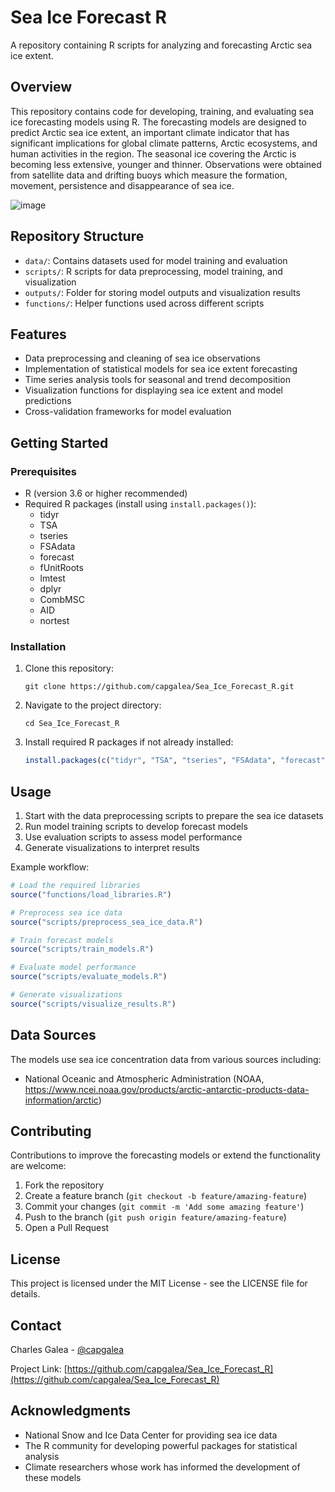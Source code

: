 # Sea Ice Forecast R

A repository containing R scripts for analyzing and forecasting Arctic sea ice extent. 

## Overview

This repository contains code for developing, training, and evaluating sea ice forecasting models using R. The forecasting models are designed to predict Arctic sea ice extent, an important climate indicator that has significant implications for global climate patterns, Arctic ecosystems, and human activities in the region. The seasonal ice covering the Arctic is becoming less extensive, younger and thinner. Observations were obtained from satellite data and drifting buoys which measure the formation, movement, persistence and disappearance of sea ice.

![image](https://github.com/user-attachments/assets/8cd14a49-4e96-4142-80af-f8c348b38256)

## Repository Structure

- `data/`: Contains datasets used for model training and evaluation
- `scripts/`: R scripts for data preprocessing, model training, and visualization
- `outputs/`: Folder for storing model outputs and visualization results
- `functions/`: Helper functions used across different scripts

## Features

- Data preprocessing and cleaning of sea ice observations
- Implementation of statistical models for sea ice extent forecasting
- Time series analysis tools for seasonal and trend decomposition
- Visualization functions for displaying sea ice extent and model predictions
- Cross-validation frameworks for model evaluation

## Getting Started

### Prerequisites

- R (version 3.6 or higher recommended)
- Required R packages (install using `install.packages()`):
  - tidyr
  - TSA
  - tseries
  - FSAdata
  - forecast
  - fUnitRoots
  - lmtest
  - dplyr
  - CombMSC
  - AID
  - nortest

### Installation

1. Clone this repository:
   ```
   git clone https://github.com/capgalea/Sea_Ice_Forecast_R.git
   ```
2. Navigate to the project directory:
   ```
   cd Sea_Ice_Forecast_R
   ```
3. Install required R packages if not already installed:
   ```R
   install.packages(c("tidyr", "TSA", "tseries", "FSAdata", "forecast", "fUnitRoots", "lmtest", "dplyr". "CombMSC", "AID", "nortest"))
   ```

## Usage

1. Start with the data preprocessing scripts to prepare the sea ice datasets
2. Run model training scripts to develop forecast models
3. Use evaluation scripts to assess model performance
4. Generate visualizations to interpret results

Example workflow:
```R
# Load the required libraries
source("functions/load_libraries.R")

# Preprocess sea ice data
source("scripts/preprocess_sea_ice_data.R")

# Train forecast models
source("scripts/train_models.R")

# Evaluate model performance
source("scripts/evaluate_models.R")

# Generate visualizations
source("scripts/visualize_results.R")
```

## Data Sources

The models use sea ice concentration data from various sources including:
- National Oceanic and Atmospheric Administration (NOAA, https://www.ncei.noaa.gov/products/arctic-antarctic-products-data-information/arctic)

## Contributing

Contributions to improve the forecasting models or extend the functionality are welcome:
1. Fork the repository
2. Create a feature branch (`git checkout -b feature/amazing-feature`)
3. Commit your changes (`git commit -m 'Add some amazing feature'`)
4. Push to the branch (`git push origin feature/amazing-feature`)
5. Open a Pull Request

## License

This project is licensed under the MIT License - see the LICENSE file for details.

## Contact

Charles Galea - [@capgalea](https://github.com/capgalea)

Project Link: [https://github.com/capgalea/Sea_Ice_Forecast_R](https://github.com/capgalea/Sea_Ice_Forecast_R)

## Acknowledgments

- National Snow and Ice Data Center for providing sea ice data
- The R community for developing powerful packages for statistical analysis
- Climate researchers whose work has informed the development of these models
